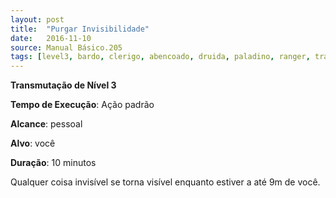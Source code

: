 ```yaml
---
layout: post
title:  "Purgar Invisibilidade"
date:   2016-11-10
source: Manual Básico.205
tags: [level3, bardo, clerigo, abencoado, druida, paladino, ranger, transmutacao, padrao, pessoal, voce, minutos]
---
```


**Transmutação de Nível 3**

**Tempo de Execução**: Ação padrão

**Alcance**: pessoal

**Alvo**: você

**Duração**: 10 minutos

Qualquer coisa invisível se torna visível enquanto estiver a até 9m de você.
